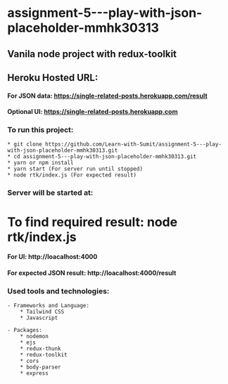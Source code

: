 # assignment-5---play-with-json-placeholder-mmhk30313

## Vanila node project with redux-toolkit
## Heroku Hosted URL:

 #### For JSON data: https://single-related-posts.herokuapp.com/result 
 #### Optional UI: https://single-related-posts.herokuapp.com 

### To run this project:
    * git clone https://github.com/Learn-with-Sumit/assignment-5---play-with-json-placeholder-mmhk30313.git
    * cd assignment-5---play-with-json-placeholder-mmhk30313.git
    * yarn or npm install
    * yarn start (For server run until stopped)
    * node rtk/index.js (For expected result)

### Server will be started at:
# To find required result: node rtk/index.js

#### For UI: http://loacalhost:4000
#### For expected JSON result: http://loacalhost:4000/result

### Used tools and technologies:
    - Frameworks and Language:
        * Tailwind CSS
        * Javascript

    - Packages:
        * nodemon
        * ejs
        * redux-thunk
        * redux-toolkit
        * cors
        * body-parser
        * express
